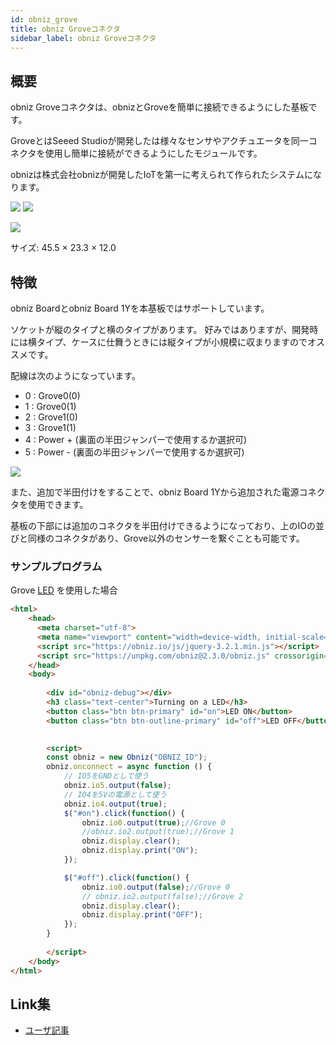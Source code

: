 ```yaml
---
id: obniz_grove
title: obniz Groveコネクタ
sidebar_label: obniz Groveコネクタ
---
```


## 概要

obniz Groveコネクタは、obnizとGroveを簡単に接続できるようにした基板です。

GroveとはSeeed Studioが開発したは様々なセンサやアクチュエータを同一コネクタを使用し簡単に接続ができるようにしたモジュールです。

obnizは株式会社obnizが開発したIoTを第一に考えられて作られたシステムになります。

![](/img/docs/obniz_grove/top.jpg)
![](/img/docs/obniz_grove/bottom.jpg)

![](/img/docs/obniz_grove/sample.jpg)

サイズ: 45.5 × 23.3 × 12.0

## 特徴

obniz Boardとobniz Board 1Yを本基板ではサポートしています。

ソケットが縦のタイプと横のタイプがあります。
好みではありますが、開発時には横タイプ、ケースに仕舞うときには縦タイプが小規模に収まりますのでオススメです。

配線は次のようになっています。

- 0 : Grove0(0)
- 1 : Grove0(1)
- 2 : Grove1(0)
- 3 : Grove1(1)
- 4 : Power + (裏面の半田ジャンパーで使用するか選択可)
- 5 : Power - (裏面の半田ジャンパーで使用するか選択可)

![](/img/docs/obniz_grove/circuit.png)

また、追加で半田付けをすることで、obniz Board 1Yから追加された電源コネクタを使用できます。

基板の下部には追加のコネクタを半田付けできるようになっており、上のIOの並びと同様のコネクタがあり、Grove以外のセンサーを繋ぐことも可能です。

### サンプルプログラム

Grove [LED](https://www.switch-science.com/products/1254) を使用した場合

```html
<html>
    <head>
      <meta charset="utf-8">
      <meta name="viewport" content="width=device-width, initial-scale=1">
      <script src="https://obniz.io/js/jquery-3.2.1.min.js"></script>
      <script src="https://unpkg.com/obniz@2.3.0/obniz.js" crossorigin="anonymous"></script>
    </head>
    <body>
     
        <div id="obniz-debug"></div>
        <h3 class="text-center">Turning on a LED</h3>
        <button class="btn btn-primary" id="on">LED ON</button>
        <button class="btn btn-outline-primary" id="off">LED OFF</button>

         
        <script>
        const obniz = new Obniz("OBNIZ_ID");
        obniz.onconnect = async function () {
            // IO5をGNDとして使う
            obniz.io5.output(false);
            // IO4を5Vの電源として使う
            obniz.io4.output(true);
            $("#on").click(function() {
                obniz.io0.output(true);//Grove 0
                //obniz.io2.output(true);//Grove 1
                obniz.display.clear();
                obniz.display.print("ON");
            });

            $("#off").click(function() {
                obniz.io0.output(false);//Grove 0
                // obniz.io2.output(false);//Grove 2
                obniz.display.clear();
                obniz.display.print("OFF");
            });
        }
         
        </script>
    </body>
</html>
```

## Link集

- [ユーザ記事](https://www.1ft-seabass.jp/memo/2019/10/04/wamisnet-obniz-grove-board-first-step/)
